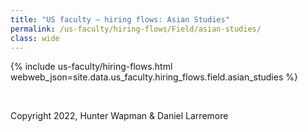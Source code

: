 ```yaml
---
title: "US faculty — hiring flows: Asian Studies"
permalink: /us-faculty/hiring-flows/Field/asian-studies/
class: wide
---
```


{% include us-faculty/hiring-flows.html webweb_json=site.data.us_faculty.hiring_flows.field.asian_studies %}

<br>

Copyright 2022, Hunter Wapman & Daniel Larremore